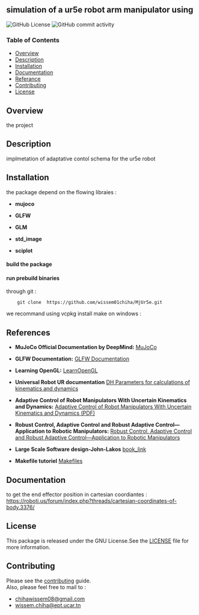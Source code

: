 ## simulation of a ur5e robot arm manipulator using 

![GitHub License](https://img.shields.io/github/license/wissem01chiha/MjUr5e)
![GitHub commit activity](https://img.shields.io/github/commit-activity/t/wissem01chiha/MjUr5e)
### Table of Contents
- [Overview](#overview)
- [Description](#description)  
- [Installation](#installation)
- [Documentation](#documentation)
- [Referance](#references)
- [Contributing](#contributing)
- [License](#license)
## Overview
the project 
## Description
implmetation of adaptative contol schema for the ur5e robot 
## Installation
 
the package depend on the flowing libraies :
- **mujoco** 

- **GLFW**

- **GLM**
- **std_image**

- **sciplot** 


#### build the package 
#### run prebuild binaries
through git :

        git clone  https://github.com/wissem01chiha/MjUr5e.git
we recommand using vcpkg 
install make on windows : 
## References

- **MuJoCo Official Documentation by DeepMind:**
  [MuJoCo](https://mujoco.readthedocs.io/en/stable/overview.html)

- **GLFW Documentation:**
  [GLFW Documentation](https://www.glfw.org/docs/3.3/build_guide.html)

- **Learning OpenGL:**
  [LearnOpenGL](https://learnopengl.com/)  
- **Universal Robot UR documentation**
[DH Parameters for calculations of kinematics and dynamics](https://www.universal-robots.com/articles/ur/application-installation/dh-parameters-for-calculations-of-kinematics-and-dynamics/?utm_medium=DSMN8&utm_source=LinkedIn)

- **Adaptive Control of Robot Manipulators With Uncertain Kinematics and Dynamics:**
  [Adaptive Control of Robot Manipulators With Uncertain Kinematics and Dynamics (PDF)](https://arxiv.org/pdf/1403.5204v2.pdf)

- **Robust Control, Adaptive Control and Robust Adaptive Control—Application to Robotic Manipulators:**
  [Robust Control, Adaptive Control and Robust Adaptive Control—Application to Robotic Manipulators](https://www.mdpi.com/2411-5134/4/3/49)
- **Large Scale Software design-John-Lakos** 
   [book_link](https://archive.org/details/largescalecsoftw00lako)

 -  **Makefile tutoriel** 
  [Makefiles](https://makefiletutorial.com/)
## Documentation 
to get the end effector position in cartesian coordiantes : 
https://roboti.us/forum/index.php?threads/cartesian-coordinates-of-body.3376/
## License
This package is released under the GNU License.See the [LICENSE](LICENSE) file for more information.
## Contributing
Please see the [contributing](CONTRIBUTING.md) guide.  
Also, please feel free to mail to :

- chihawissem08@gmail.com  
- wissem.chiha@ept.ucar.tn



<!--img src="tmp/icon.png" alt="A cute cat" width="100" height="50"-->

[def]: https://github.com/github/docs/actions/workflows/main.yml/badge.svg?event=push